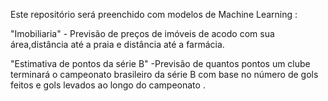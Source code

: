Este repositório será preenchido com modelos de Machine Learning :


"Imobiliaria" - Previsão de preços de imóveis de acodo com sua área,distância até a praia e distância até a farmácia.

"Estimativa de pontos da série B" -Previsão de quantos pontos um clube terminará o campeonato brasileiro da série B com base no número de gols feitos e gols levados ao longo do campeonato .
